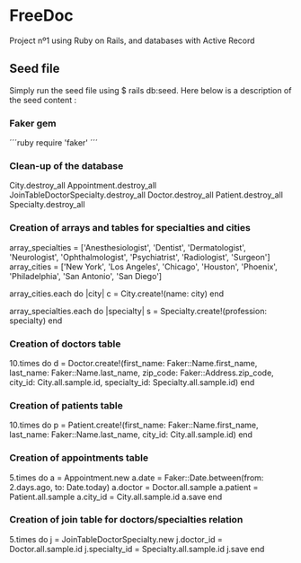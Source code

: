 # FreeDoc

Project nº1 using Ruby on Rails, and databases with Active Record

## Seed file

Simply run the seed file using $ rails db:seed.
Here below is a description of the seed content :

### Faker gem
´´´ruby
require 'faker'
´´´

### Clean-up of the database
City.destroy_all
Appointment.destroy_all
JoinTableDoctorSpecialty.destroy_all
Doctor.destroy_all
Patient.destroy_all
Specialty.destroy_all 

### Creation of arrays and tables for specialties and cities
array_specialties = ['Anesthesiologist', 'Dentist', 'Dermatologist', 'Neurologist', 'Ophthalmologist', 'Psychiatrist', 'Radiologist', 'Surgeon']
array_cities = ['New York', 'Los Angeles', 'Chicago', 'Houston', 'Phoenix', 'Philadelphia', 'San Antonio', 'San Diego']

array_cities.each do |city| 
  c = City.create!(name: city)
end

array_specialties.each do |specialty| 
  s = Specialty.create!(profession: specialty)
end

### Creation of doctors table
10.times do
  d = Doctor.create!(first_name: Faker::Name.first_name, last_name: Faker::Name.last_name, zip_code: Faker::Address.zip_code, city_id: City.all.sample.id, specialty_id: Specialty.all.sample.id)
end

### Creation of patients table
10.times do
  p = Patient.create!(first_name: Faker::Name.first_name, last_name: Faker::Name.last_name, city_id: City.all.sample.id)
end

### Creation of appointments table
5.times do
  a = Appointment.new
  a.date = Faker::Date.between(from: 2.days.ago, to: Date.today)
  a.doctor = Doctor.all.sample
  a.patient = Patient.all.sample
  a.city_id = City.all.sample.id
  a.save
end

### Creation of join table for doctors/specialties relation
5.times do
  j = JoinTableDoctorSpecialty.new
  j.doctor_id = Doctor.all.sample.id
  j.specialty_id = Specialty.all.sample.id
  j.save
end

## 
